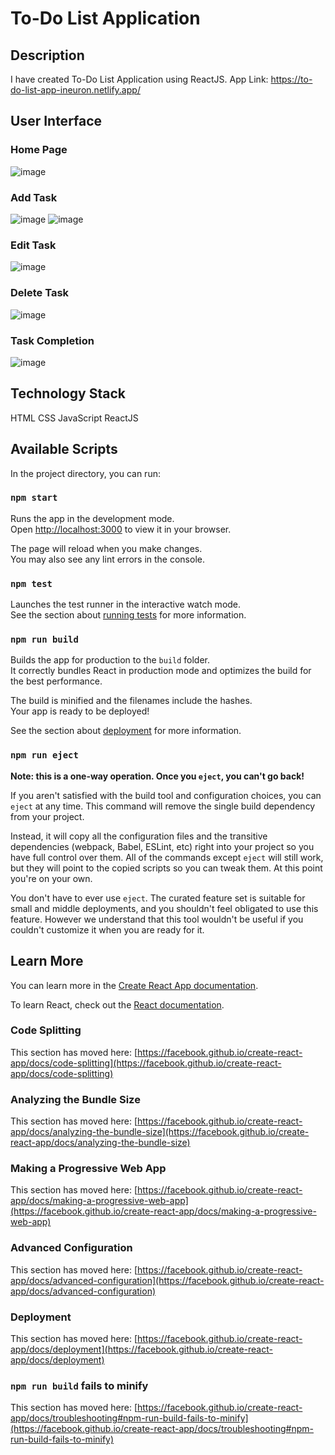 # To-Do List Application

## Description
I have created To-Do List Application using ReactJS.
App Link: https://to-do-list-app-ineuron.netlify.app/

## User Interface

### Home Page
![image](https://github.com/ashish-nitrr-aws/ToDoListApplication_iNeuron/assets/139207277/9d95cbae-a105-4de4-969c-17cfe0426d15)

### Add Task
![image](https://github.com/ashish-nitrr-aws/ToDoListApplication_iNeuron/assets/139207277/6664e6af-1dbb-4bad-846e-d8e564058c48)
![image](https://github.com/ashish-nitrr-aws/ToDoListApplication_iNeuron/assets/139207277/f38f242d-441f-4391-9c94-9b2ef413cd85)

### Edit Task
![image](https://github.com/ashish-nitrr-aws/ToDoListApplication_iNeuron/assets/139207277/e62b4db3-5570-4c99-9a49-42294b98f654)

### Delete Task
![image](https://github.com/ashish-nitrr-aws/ToDoListApplication_iNeuron/assets/139207277/8b1f560b-9ab3-4c34-92a0-bae1cf33eeca)

### Task Completion
![image](https://github.com/ashish-nitrr-aws/ToDoListApplication_iNeuron/assets/139207277/f81bfa1a-da5e-49d0-815e-365dea2e59b2)

## Technology Stack
HTML
CSS
JavaScript
ReactJS


## Available Scripts

In the project directory, you can run:

### `npm start`

Runs the app in the development mode.\
Open [http://localhost:3000](http://localhost:3000) to view it in your browser.

The page will reload when you make changes.\
You may also see any lint errors in the console.

### `npm test`

Launches the test runner in the interactive watch mode.\
See the section about [running tests](https://facebook.github.io/create-react-app/docs/running-tests) for more information.

### `npm run build`

Builds the app for production to the `build` folder.\
It correctly bundles React in production mode and optimizes the build for the best performance.

The build is minified and the filenames include the hashes.\
Your app is ready to be deployed!

See the section about [deployment](https://facebook.github.io/create-react-app/docs/deployment) for more information.

### `npm run eject`

**Note: this is a one-way operation. Once you `eject`, you can't go back!**

If you aren't satisfied with the build tool and configuration choices, you can `eject` at any time. This command will remove the single build dependency from your project.

Instead, it will copy all the configuration files and the transitive dependencies (webpack, Babel, ESLint, etc) right into your project so you have full control over them. All of the commands except `eject` will still work, but they will point to the copied scripts so you can tweak them. At this point you're on your own.

You don't have to ever use `eject`. The curated feature set is suitable for small and middle deployments, and you shouldn't feel obligated to use this feature. However we understand that this tool wouldn't be useful if you couldn't customize it when you are ready for it.

## Learn More

You can learn more in the [Create React App documentation](https://facebook.github.io/create-react-app/docs/getting-started).

To learn React, check out the [React documentation](https://reactjs.org/).

### Code Splitting

This section has moved here: [https://facebook.github.io/create-react-app/docs/code-splitting](https://facebook.github.io/create-react-app/docs/code-splitting)

### Analyzing the Bundle Size

This section has moved here: [https://facebook.github.io/create-react-app/docs/analyzing-the-bundle-size](https://facebook.github.io/create-react-app/docs/analyzing-the-bundle-size)

### Making a Progressive Web App

This section has moved here: [https://facebook.github.io/create-react-app/docs/making-a-progressive-web-app](https://facebook.github.io/create-react-app/docs/making-a-progressive-web-app)

### Advanced Configuration

This section has moved here: [https://facebook.github.io/create-react-app/docs/advanced-configuration](https://facebook.github.io/create-react-app/docs/advanced-configuration)

### Deployment

This section has moved here: [https://facebook.github.io/create-react-app/docs/deployment](https://facebook.github.io/create-react-app/docs/deployment)

### `npm run build` fails to minify

This section has moved here: [https://facebook.github.io/create-react-app/docs/troubleshooting#npm-run-build-fails-to-minify](https://facebook.github.io/create-react-app/docs/troubleshooting#npm-run-build-fails-to-minify)
